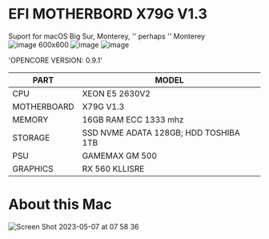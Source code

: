 # EFI MOTHERBORD X79G V1.3

Suport for macOS Big Sur, Monterey, '' perhaps ''  Monterey
![image 600x600](https://user-images.githubusercontent.com/132818141/236673572-92dcdf32-1b87-4482-90bc-efcf27987d95.png)
![image](https://user-images.githubusercontent.com/132818141/236673589-eae322e9-980f-4bcb-9f7e-42e00d52b4d0.png)
![image](https://user-images.githubusercontent.com/132818141/236673594-50b3e8b2-1fd1-48de-bb06-9a2ca28802b3.png)


'OPENCORE VERSION: 0.9.1'

|     PART      |     MODEL     |
| ------------- | ------------- |
| CPU  | XEON E5 2630V2   |
| MOTHERBOARD | X79G V1.3 |
| MEMORY | 16GB RAM ECC 1333 mhz  |
| STORAGE | SSD NVME ADATA 128GB; HDD TOSHIBA 1TB  |
| PSU| GAMEMAX GM 500 |
| GRAPHICS| RX 560 KLLISRE |

# About this Mac

![Screen Shot 2023-05-07 at 07 58 36](https://user-images.githubusercontent.com/132818141/236673426-992ed083-b8fb-44a6-b9bd-338eaea25887.png)
